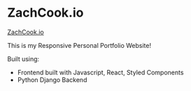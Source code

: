 
# ZachCook.io
[ZachCook.io](https://zachcook.io)

This is my Responsive Personal Portfolio Website!

Built using:

* Frontend built with Javascript, React, Styled Components
* Python Django Backend

